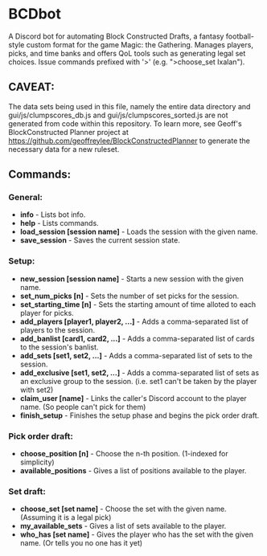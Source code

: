 # BCDbot
A Discord bot for automating Block Constructed Drafts, a fantasy football-style custom format for the game Magic: the Gathering.
Manages players, picks, and time banks and offers QoL tools such as generating legal set choices. 
Issue commands prefixed with '>' (e.g. ">choose_set Ixalan").



## CAVEAT: 
The data sets being used in this file, namely the entire data directory and gui/js/clumpscores_db.js and gui/js/clumpscores_sorted.js are not generated from code within this repository. To learn more, see Geoff's BlockConstructed Planner project at https://github.com/geoffreylee/BlockConstructedPlanner to generate the necessary data for a new ruleset.

## Commands:

### General:
* **info** - Lists bot info.
* **help** - Lists commands.
* **load_session [session name]** - Loads the session with the given name.
* **save_session** - Saves the current session state.

### Setup:
* **new_session [session name]** - Starts a new session with the given name.
* **set_num_picks [n]** - Sets the number of set picks for the session.
* **set_starting_time [n]** - Sets the starting amount of time alloted to each player for picks.
* **add_players [player1, player2, ...]** - Adds a comma-separated list of players to the session.
* **add_banlist [card1, card2, ...]** - Adds a comma-separated list of cards to the session's banlist.
* **add_sets [set1, set2, ...]** - Adds a comma-separated list of sets to the session.
* **add_exclusive [set1, set2, ...]** - Adds a comma-separated list of sets as an exclusive group to the session. (i.e. set1 can't be taken by the player with set2)
* **claim_user [name]** - Links the caller's Discord account to the player name. (So people can't pick for them)
* **finish_setup** - Finishes the setup phase and begins the pick order draft.

### Pick order draft:
* **choose_position [n]** - Choose the n-th position. (1-indexed for simplicity)
* **available_positions** - Gives a list of positions available to the player.

### Set draft:
* **choose_set [set name]** - Choose the set with the given name. (Assuming it is a legal pick)
* **my_available_sets** - Gives a list of sets available to the player.
* **who_has [set name]** - Gives the player who has the set with the given name. (Or tells you no one has it yet)
